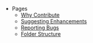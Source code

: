 - Pages
    - <a href="#/pages/Why-contribute">Why Contribute</a>
    - <a href="#/pages/Suggesting-enhancements">Suggesting Enhancements</a>
    - <a href="#/pages/Reporting-bugs">Reporting Bugs</a>
    - <a href="#/pages/Folder-structure">Folder Structure</a>